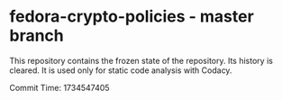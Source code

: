# fedora-crypto-policies - master branch

This repository contains the frozen state of the repository.
Its history is cleared. It is used only for static code
analysis with Codacy.

Commit Time: 1734547405